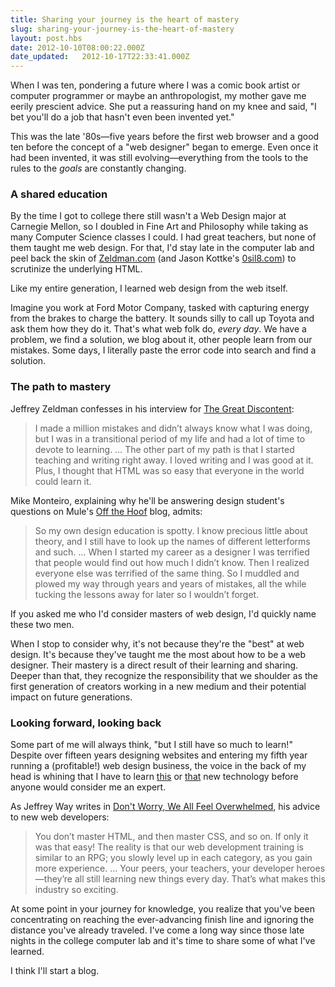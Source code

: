 ```yaml
---
title: Sharing your journey is the heart of mastery
slug: sharing-your-journey-is-the-heart-of-mastery
layout: post.hbs
date: 2012-10-10T08:00:22.000Z
date_updated:   2012-10-17T22:33:41.000Z
---
```


When I was ten, pondering a future where I was a comic book artist or computer programmer or maybe an anthropologist, my mother gave me eerily prescient advice. She put a reassuring hand on my knee and said, "I bet you'll do a job that hasn't even been invented yet."<!--more-->

This was the late '80s—five years before the first web browser and a good ten before the concept of a "web designer" began to emerge. Even once it had been invented, it was still evolving—everything from the tools to the rules to the <em>goals</em> are constantly changing.
<h3>A shared education</h3>
By the time I got to college there still wasn't a Web Design major at Carnegie Mellon, so I doubled in Fine Art and Philosophy while taking as many Computer Science classes I could. I had great teachers, but none of them taught me web design. For that, I'd stay late in the computer lab and peel back the skin of <a href="http://www.zeldman.com/">Zeldman.com</a> (and Jason Kottke's <a href="http://0sil8.com/">0sil8.com</a>) to scrutinize the underlying HTML.

Like my entire generation, I learned web design from the web itself.

Imagine you work at Ford Motor Company, tasked with capturing energy from the brakes to charge the battery. It sounds silly to call up Toyota and ask them how they do it. That's what web folk do, <em>every day</em>. We have a problem, we find a solution, we blog about it, other people learn from our mistakes. Some days, I literally paste the error code into search and find a solution.
<h3>The path to mastery</h3>
Jeffrey Zeldman confesses in his interview for <a href="http://thegreatdiscontent.com/jeffrey-zeldman">The Great Discontent</a>:
<blockquote>I made a million mistakes and didn’t always know what I was doing, but I was in a transitional period of my life and had a lot of time to devote to learning. … The other part of my path is that I started teaching and writing right away. I loved writing and I was good at it. Plus, I thought that HTML was so easy that everyone in the world could learn it.</blockquote>
Mike Monteiro, explaining why he'll be answering design student's questions on Mule's <a href="http://muledesign.com/2012/09/introducing-dear-design-student/">Off the Hoof</a> blog, admits:
<blockquote>So my own design education is spotty. I know precious little about theory, and I still have to look up the names of different letterforms and such. … When I started my career as a designer I was terrified that people would find out how much I didn’t know. Then I realized everyone else was terrified of the same thing. So I muddled and plowed my way through years and years of mistakes, all the while tucking the lessons away for later so I wouldn’t forget.</blockquote>
If you asked me who I'd consider masters of web design, I'd quickly name these two men.

When I stop to consider why, it's not because they're the "best" at web design. It's because they've taught me the most about how to be a web designer. Their mastery is a direct result of their learning and sharing. Deeper than that, they recognize the responsibility that we shoulder as the first generation of creators working in a new medium and their potential impact on future generations.
<h3>Looking forward, looking back</h3>
Some part of me will always think, "but I still have so much to learn!" Despite over fifteen years designing websites and entering my fifth year running a (profitable!) web design business, the voice in the back of my head is whining that I have to learn <a href="http://nodejs.org/">this</a> or <a href="http://backbonejs.org/">that</a> new technology before anyone would consider me an expert.

As Jeffrey Way writes in <a href="https://tutsplus.com/2012/08/dont-worry-we-all-feel-overwhelmed/">Don't Worry, We All Feel Overwhelmed</a>, his advice to new web developers:
<blockquote>You don’t master HTML, and then master CSS, and so on. If only it was that easy! The reality is that our web development training is similar to an RPG; you slowly level up in each category, as you gain more experience. … Your peers, your teachers, your developer heroes—they’re all still learning new things every day. That’s what makes this industry so exciting.</blockquote>
At some point in your journey for knowledge, you realize that you've been concentrating on reaching the ever-advancing finish line and ignoring the distance you've already traveled. I've come a long way since those late nights in the college computer lab and it's time to share some of what I've learned.

I think I'll start a blog.
